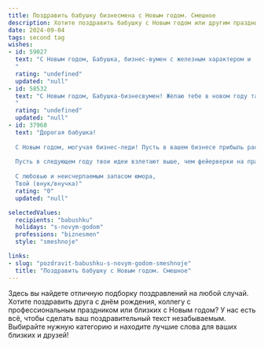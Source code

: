 ```yaml
---
title: Поздравить бабушку бизнесмена с Новым годом. Смешное
description: Хотите поздравить бабушку с Новым годом или другим праздником? Наш ИИ создаст незабываемое поздравление, а вы обязательно выделитесь среди других.  
date: 2024-09-04
tags: second tag
wishes:
- id: 59027
  text: "С Новым годом, Бабушка, бизнес-вумен с железным характером и  золотым сердцем! Пусть в новом году твои сделки будут только выгодными, а конкуренты - не более, чем милые котята, которые лишь пушистым облачком проплывают мимо твоей бизнес-империи! 🥂🎉
  "
  rating: "undefined"
  updated: "null"
- id: 58532
  text: "С Новым годом, Бабушка-бизнесвумен! Желаю тебе в новом году таких же успешных сделок, как твои внуки - только без слез и соплей! 😉  Пусть удача будет твоим верным партнером, а прибыль - неиссякаемым источником радости! 🍾
  "
  rating: "undefined"
  updated: "null"
- id: 37968
  text: "Дорогая бабушка!
  
  С Новым годом, могучая бизнес-леди! Пусть в вашем бизнесе прибыль растет, как ёлка в декабре, а конкуренты радуются, как будто у них на столе только мандарины! Желаю, чтобы прибыль сыпалась, как снег за окном, и чтобы все клиенты были такие же преданные, как ты к своему любимому чаю!
  
  Пусть в следующем году твои идеи взлетают выше, чем фейерверки на празднике, и чтобы всё происходило так же весело, как наши семейные посиделки!
  
  С любовью и неисчерпаемым запасом юмора,
  Твой (внук/внучка)"
  rating: "0"
  updated: "null"

selectedValues:
  recipients: "babushku"
  holidays: "s-novym-godom"
  professions: "biznesmen"
  style: "smeshnoje"

links:
- slug: "pozdravit-babushku-s-novym-godom-smeshnoje"
  title: "Поздравить бабушку с Новым годом. Смешное"
---
```


Здесь вы найдете отличную подборку поздравлений на любой случай. 
Хотите поздравить друга с днём рождения, коллегу с профессиональным праздником или близких с Новым годом? У нас есть всё, чтобы сделать ваш поздравительный текст незабываемым. Выбирайте нужную категорию и находите лучшие слова для ваших близких и друзей!
